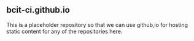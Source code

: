 ## bcit-ci.github.io

This is a placeholder repository so that we can use github,io for hosting
static content for any of the repositories here.